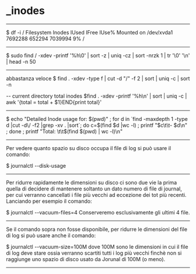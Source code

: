 # _inodes

<!-- Contenuto migrato da _docs/_inodes.txt -->

--------------------------------------------------------------
$ df -i /
Filesystem      Inodes  IUsed   IFree    IUse% Mounted on
/dev/xvda1      7692288 652294 7039994    9%      /

--------------------------------------------------------------
$ sudo find / -xdev -printf '%h\0' | sort -z | uniq -cz | sort -nrzk 1 | tr '\0' '\n' | head -n 50

-------------------------------------------------------------------
abbastanza veloce
$ find . -xdev -type f | cut -d "/" -f 2 | sort | uniq -c | sort -n

-- current directory total inodes
$find .  -xdev -printf '%h\n' | sort | uniq -c | awk '{total = total + $1}END{print total}'

--------------------------------------------------------------
$ echo "Detailed Inode usage for: $(pwd)" ; for d in `find -maxdepth 1 -type d |cut -d\/ -f2 |grep -xv . |sort`; do c=$(find $d |wc -l) ; printf "$c\t\t- $d\n" ; done ; printf "Total: \t\t$(find $(pwd) | wc -l)\n"

--------------------------------------------------------------
Per vedere quanto spazio su disco occupa il file di log si può usare il comando:

$ journalctl --disk-usage

--------------------------------------------------------------
Per ridurre rapidamente le dimensioni su disco ci sono due vie la prima quella di decidere di mantenere soltanto un dato numero di file di journal, per cui verranno cancellati i file più vecchi ad eccezione dei tot più recenti.
Lanciando per esempio il comando:

$ journalctl --vacuum-files=4
Conserveremo esclusivamente gli ultimi 4 file.

--------------------------------------------------------------
Se il comando sopra non fosse disponibile, per ridurre le dimensioni del file di log si può usare anche il comando:

$ journalctl --vacuum-size=100M
dove 100M sono le dimensioni in cui il file di log deve stare ossia verranno scartiti tutti i log più vecchi finchè non si raggiunge uno spazio di disco usato da Jorunal di 100M (o meno).

--------------------------------------------------------------

